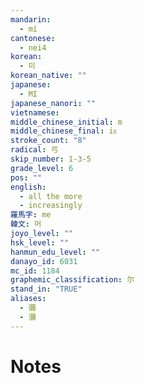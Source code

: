 ```yaml
---
mandarin:
  - mí
cantonese:
  - nei4
korean:
  - 미
korean_native: ""
japanese:
  - MI
japanese_nanori: ""
vietnamese:
middle_chinese_initial: m
middle_chinese_final: iᴇ
stroke_count: "8"
radical: 弓
skip_number: 1-3-5
grade_level: 6
pos: ""
english:
  - all the more
  - increasingly
羅馬字: me
韓文: 머
joyo_level: ""
hsk_level: ""
hanmun_edu_level: ""
danayo_id: 6031
mc_id: 1184
graphemic_classification: 尔
stand_in: "TRUE"
aliases:
  - 彌
  - 瀰
---
```


# Notes
